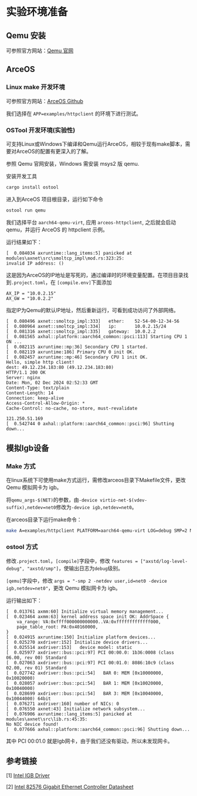 # 实验环境准备

## Qemu 安装

可参照官方网站：[Qemu 官网](https://www.qemu.org/download/)

## ArceOS

### Linux make 开发环境

可参照官方网站：[ArceOS Github](https://github.com/arceos-org/arceos)

我们选择在 `APP=examples/httpclient` 的环境下进行测试。

### OSTool 开发环境(实验性)

可支持Linux或Windows下编译和Qemu运行ArceOS，相较于现有make脚本，需要对ArceOS的配置有更深入的了解。

参照 Qemu 官网安装，Windows 需安装 msys2 版 qemu.

安装开发工具

```bash
cargo install ostool
```

进入到ArceOS 项目根目录，运行如下命令

```bash
ostool run qemu
```

我们选择平台 `aarch64-qemu-virt`, 应用 `arceos-httpclient`, 之后就会启动qemu，并运行 ArceOS 的 httpclient 示例。

运行结果如下：

```shell
[  0.084034 axruntime::lang_items:5] panicked at modules\axnet\src\smoltcp_impl\mod.rs:323:25:
invalid IP address: ()
```

这是因为ArceOS的IP地址是写死的，通过编译时的环境变量配置。在项目目录找到`.project.toml`，在 `[compile.env]`下面添加

```text
AX_IP = "10.0.2.15"
AX_GW = "10.0.2.2"
```

指定IP为Qemu的默认IP地址，然后重新运行，可看到成功访问了外部网络。

```shell
[  0.080496 axnet::smoltcp_impl:333]   ether:    52-54-00-12-34-56
[  0.080964 axnet::smoltcp_impl:334]   ip:       10.0.2.15/24
[  0.081316 axnet::smoltcp_impl:335]   gateway:  10.0.2.2
[  0.081565 axhal::platform::aarch64_common::psci:113] Starting CPU 1 ON ...
[  0.082115 axruntime::mp:36] Secondary CPU 1 started.
[  0.082119 axruntime:186] Primary CPU 0 init OK.
[  0.082457 axruntime::mp:46] Secondary CPU 1 init OK.
Hello, simple http client!
dest: 49.12.234.183:80 (49.12.234.183:80)
HTTP/1.1 200 OK
Server: nginx
Date: Mon, 02 Dec 2024 02:52:33 GMT
Content-Type: text/plain
Content-Length: 14
Connection: keep-alive
Access-Control-Allow-Origin: *
Cache-Control: no-cache, no-store, must-revalidate

121.250.51.169
[  0.542744 0 axhal::platform::aarch64_common::psci:96] Shutting down...
```

## 模拟Igb设备

### Make 方式

在linux系统下可使用make方式运行，需修改arceos目录下Makefile文件，更改 Qemu 模拟网卡为 igb。

将`qemu_args-$(NET)`的参数，由`-device virtio-net-$(vdev-suffix),netdev=net0`修改为`-device igb,netdev=net0`。

在arceos目录下运行make命令：
```bash
make A=examples/httpclient PLATFORM=aarch64-qemu-virt LOG=debug SMP=2 NET=y NET_DEV=user run
```

### ostool 方式

修改`.project.toml`，`[compile]`字段中，修改 `features = ["axstd/log-level-debug", "axstd/smp"]`，使输出日志为`debug`级别。

`[qemu]`字段中，修改 `args = "-smp 2 -netdev user,id=net0 -device igb,netdev=net0"`，更改 Qemu 模拟网卡为 igb。

运行输出如下：

```shell
[  0.013761 axmm:60] Initialize virtual memory management...
[  0.023464 axmm:63] kernel address space init OK: AddrSpace {
    va_range: VA:0xffff000000000000..VA:0xfffffffffffff000,
    page_table_root: PA:0x40160000,
}
[  0.024915 axruntime:150] Initialize platform devices...
[  0.025270 axdriver:152] Initialize device drivers...
[  0.025514 axdriver:153]   device model: static
[  0.025977 axdriver::bus::pci:97] PCI 00:00.0: 1b36:0008 (class 06.00, rev 00) Standard
[  0.027063 axdriver::bus::pci:97] PCI 00:01.0: 8086:10c9 (class 02.00, rev 01) Standard
[  0.027742 axdriver::bus::pci:54]   BAR 0: MEM [0x10000000, 0x10020000)
[  0.028057 axdriver::bus::pci:54]   BAR 1: MEM [0x10020000, 0x10040000)
[  0.028699 axdriver::bus::pci:54]   BAR 3: MEM [0x10040000, 0x10044000) 64bit
[  0.076271 axdriver:160] number of NICs: 0
[  0.076550 axnet:43] Initialize network subsystem...
[  0.076906 axruntime::lang_items:5] panicked at modules\axnet\src\lib.rs:45:35:
No NIC device found!
[  0.077666 axhal::platform::aarch64_common::psci:96] Shutting down...
```

其中 PCI 00:01.0 就是Igb网卡，由于我们还没有驱动，所以未发现网卡。

## 参考链接

[1] [Intel IGB Driver](https://github.com/intel/ethernet-linux-igb)

[2] [Intel 82576 Gigabit Ethernet Controller Datasheet](https://www.intel.com/content/dam/www/public/us/en/documents/datasheets/82576eb-gigabit-ethernet-controller-datasheet.pdf)
